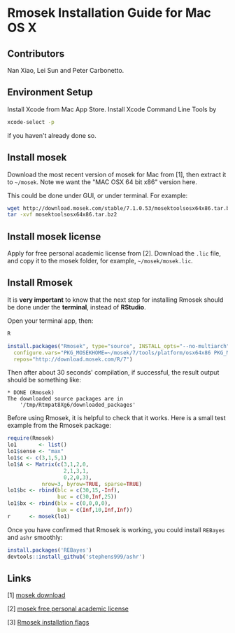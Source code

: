 # Rmosek Installation Guide for Mac OS X

## Contributors

Nan Xiao, Lei Sun and Peter Carbonetto.

## Environment Setup

Install Xcode from Mac App Store. Install Xcode Command Line Tools by

```bash
xcode-select -p
```

if you haven't already done so.

## Install mosek

Download the most recent version of mosek for Mac from [1], then
extract it to `~/mosek`. Note we want the "MAC OSX 64 bit x86" version
here.

This could be done under GUI, or under terminal. For example:

```bash
wget http://download.mosek.com/stable/7.1.0.53/mosektoolsosx64x86.tar.bz2
tar -xvf mosektoolsosx64x86.tar.bz2
```

## Install mosek license

Apply for free personal academic license from [2]. Download the `.lic`
file, and copy it to the mosek folder, for example,
`~/mosek/mosek.lic`.

## Install Rmosek

It is **very important** to know that the next step for installing
Rmosek should be done under the **terminal**, instead of **RStudio**.

Open your terminal app, then:

```bash
R
```

```r
install.packages("Rmosek", type="source", INSTALL_opts="--no-multiarch", 
  configure.vars="PKG_MOSEKHOME=~/mosek/7/tools/platform/osx64x86 PKG_MOSEKLIB=mosek64", 
  repos="http://download.mosek.com/R/7")
```

Then after about 30 seconds' compilation, if successful, the result
output should be something like:

```
* DONE (Rmosek)
The downloaded source packages are in
    '/tmp/Rtmpat8Xg6/downloaded_packages'
```

Before using Rmosek, it is helpful to check that it works. 
Here is a small test example from the Rmosek package:

```r
require(Rmosek)
lo1       <- list()
lo1$sense <- "max"
lo1$c <- c(3,1,5,1)
lo1$A <- Matrix(c(3,1,2,0,
                  2,1,3,1,
                  0,2,0,3),
	       nrow=3, byrow=TRUE, sparse=TRUE)
lo1$bc <- rbind(blc = c(30,15,-Inf),
                buc = c(30,Inf,25))
lo1$bx <- rbind(blx = c(0,0,0,0),
                bux = c(Inf,10,Inf,Inf))
r      <- mosek(lo1)
```

Once you have confirmed that Rmosek is working, you could install
`REBayes` and `ashr` smoothly:

```r
install.packages('REBayes')
devtools::install_github('stephens999/ashr')
```

## Links

[1] [mosek download](https://www.mosek.com/resources/downloads)

[2] [mosek free personal academic
license](https://www.mosek.com/resources/academic-license)

[3] [Rmosek installation
flags](https://stephenslab.slack.com/archives/rtips/p1461621202000012)
